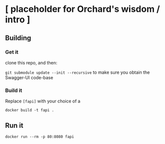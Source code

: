 # [ placeholder for Orchard's wisdom / intro ]

## Building

### Get it

clone this repo, and then:

`git submodule update --init --recursive` to make sure you obtain the Swagger-UI code-base

### Build it

Replace `[fapi]` with your choice of a 

`docker build -t fapi .`

## Run it

`docker run --rm -p 80:8080 fapi`